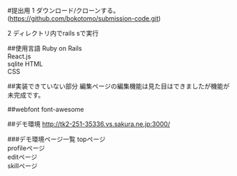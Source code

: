 #提出用
1 ダウンロード/クローンする。(https://github.com/bokotomo/submission-code.git)

2 ディレクトリ内でrails sで実行

##使用言語
Ruby on Rails  
React.js  
sqlite
HTML  
CSS

##実装できていない部分
編集ページの編集機能は見た目はできましたが機能が未完成です。

##webfont
font-awesome

##デモ環境
http://tk2-251-35336.vs.sakura.ne.jp:3000/

###デモ環境ページ一覧
topページ  
profileページ  
editページ  
skillページ